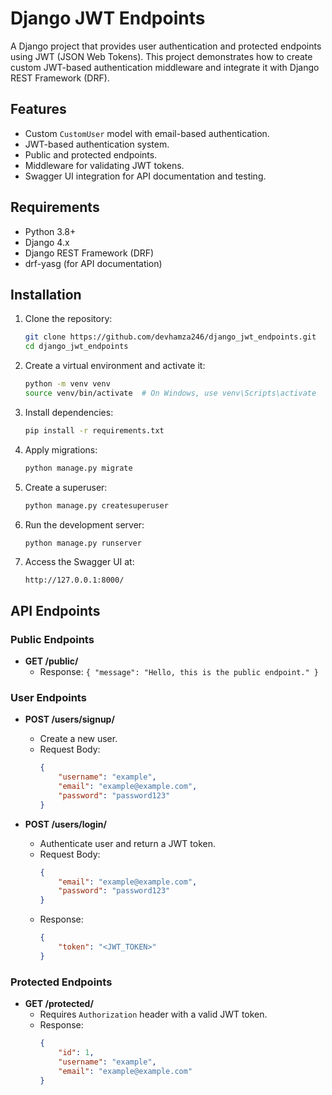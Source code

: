 # Django JWT Endpoints

A Django project that provides user authentication and protected endpoints using JWT (JSON Web Tokens). This project demonstrates how to create custom JWT-based authentication middleware and integrate it with Django REST Framework (DRF).

## Features
- Custom `CustomUser` model with email-based authentication.
- JWT-based authentication system.
- Public and protected endpoints.
- Middleware for validating JWT tokens.
- Swagger UI integration for API documentation and testing.

## Requirements
- Python 3.8+
- Django 4.x
- Django REST Framework (DRF)
- drf-yasg (for API documentation)

## Installation

1. Clone the repository:
   ```bash
   git clone https://github.com/devhamza246/django_jwt_endpoints.git
   cd django_jwt_endpoints
   ```

2. Create a virtual environment and activate it:
   ```bash
   python -m venv venv
   source venv/bin/activate  # On Windows, use venv\Scripts\activate
   ```

3. Install dependencies:
   ```bash
   pip install -r requirements.txt
   ```

4. Apply migrations:
   ```bash
   python manage.py migrate
   ```

5. Create a superuser:
   ```bash
   python manage.py createsuperuser
   ```

6. Run the development server:
   ```bash
   python manage.py runserver
   ```

7. Access the Swagger UI at:
   ```
   http://127.0.0.1:8000/
   ```


## API Endpoints

### Public Endpoints
- **GET /public/**
  - Response: `{ "message": "Hello, this is the public endpoint." }`

### User Endpoints
- **POST /users/signup/**
  - Create a new user.
  - Request Body:
    ```json
    {
        "username": "example",
        "email": "example@example.com",
        "password": "password123"
    }
    ```

- **POST /users/login/**
  - Authenticate user and return a JWT token.
  - Request Body:
    ```json
    {
        "email": "example@example.com",
        "password": "password123"
    }
    ```
  - Response:
    ```json
    {
        "token": "<JWT_TOKEN>"
    }
    ```

### Protected Endpoints
- **GET /protected/**
  - Requires `Authorization` header with a valid JWT token.
  - Response:
    ```json
    {
        "id": 1,
        "username": "example",
        "email": "example@example.com"
    }
    ```